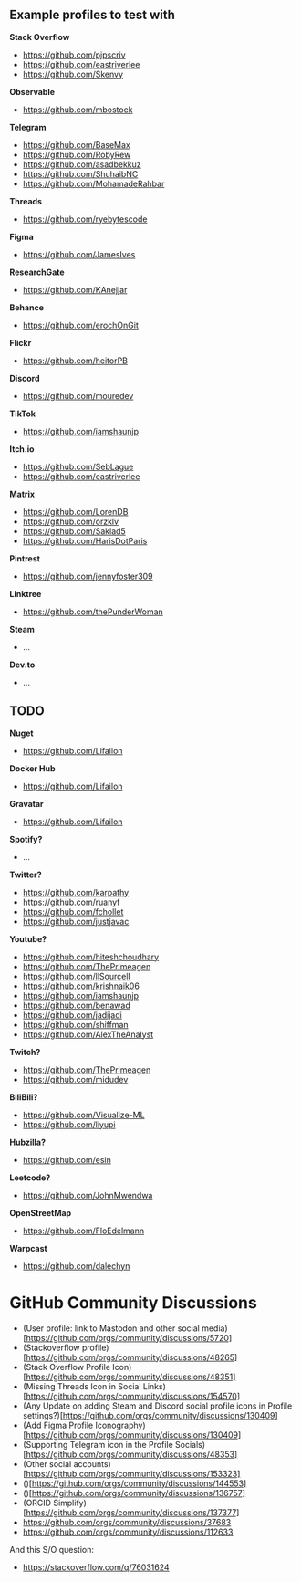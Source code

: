 ## Example profiles to test with

**Stack Overflow**
- https://github.com/pjpscriv
- https://github.com/eastriverlee
- https://github.com/Skenvy

**Observable**
- https://github.com/mbostock

**Telegram**
- https://github.com/BaseMax
- https://github.com/RobyRew
- https://github.com/asadbekkuz
- https://github.com/ShuhaibNC
- https://github.com/MohamadeRahbar

**Threads**
- https://github.com/ryebytescode

**Figma**
- https://github.com/JamesIves

**ResearchGate**
- https://github.com/KAnejjar

**Behance**
- https://github.com/erochOnGit

**Flickr**
- https://github.com/heitorPB

**Discord**
- https://github.com/mouredev

**TikTok**
- https://github.com/iamshaunjp

**Itch.io**
- https://github.com/SebLague
- https://github.com/eastriverlee

**Matrix**
- https://github.com/LorenDB
- https://github.com/orzklv
- https://github.com/Saklad5
- https://github.com/HarisDotParis

**Pintrest**
- https://github.com/jennyfoster309

**Linktree**
- https://github.com/thePunderWoman

**Steam**
- ...

**Dev.to**
- ...

## TODO

**Nuget**
- https://github.com/Lifailon

**Docker Hub**
- https://github.com/Lifailon

**Gravatar**
- https://github.com/Lifailon

**Spotify?**
- ...

**Twitter?**
- https://github.com/karpathy
- https://github.com/ruanyf
- https://github.com/fchollet
- https://github.com/justjavac

**Youtube?**
- https://github.com/hiteshchoudhary
- https://github.com/ThePrimeagen
- https://github.com/llSourcell
- https://github.com/krishnaik06
- https://github.com/iamshaunjp
- https://github.com/benawad
- https://github.com/jadijadi
- https://github.com/shiffman
- https://github.com/AlexTheAnalyst

**Twitch?**
- https://github.com/ThePrimeagen
- https://github.com/midudev

**BiliBili?**
- https://github.com/Visualize-ML
- https://github.com/liyupi

**Hubzilla?**
- https://github.com/esin

**Leetcode?**
- https://github.com/JohnMwendwa

**OpenStreetMap**
- https://github.com/FloEdelmann

**Warpcast**
- https://github.com/dalechyn

# GitHub Community Discussions

- (User profile: link to Mastodon and other social media)[https://github.com/orgs/community/discussions/5720]
- (Stackoverflow profile)[https://github.com/orgs/community/discussions/48265]
- (Stack Overflow Profile Icon)[https://github.com/orgs/community/discussions/48351]
- (Missing Threads Icon in Social Links)[https://github.com/orgs/community/discussions/154570]
- (Any Update on adding Steam and Discord social profile icons in Profile settings?)[https://github.com/orgs/community/discussions/130409]
- (Add Figma Profile Iconography)[https://github.com/orgs/community/discussions/130409]
- (Supporting Telegram icon in the Profile Socials)[https://github.com/orgs/community/discussions/48353]
- (Other social accounts)[https://github.com/orgs/community/discussions/153323]
- ()[https://github.com/orgs/community/discussions/144553]
- ()[https://github.com/orgs/community/discussions/136757]
- (ORCID Simplify)[https://github.com/orgs/community/discussions/137377]
- https://github.com/orgs/community/discussions/37683
- https://github.com/orgs/community/discussions/112633

And this S/O question:
- https://stackoverflow.com/q/76031624
